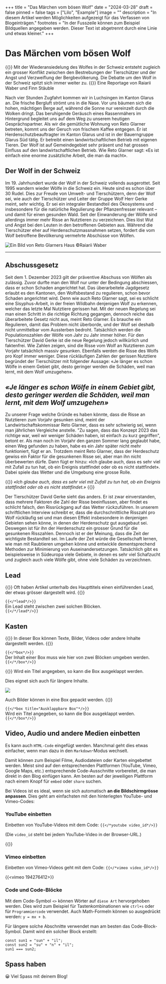 +++
title = "Das Märchen vom bösen Wolf"
date = "2024-03-28"
draft = false
pinned = false
tags = ["Lilo", "Example"]
image = ""
description = "In diesem Artikel werden Möglichkeiten aufgezeigt für das Verfassen von Blogeinträgen."
footnotes = "In der Fusszeile können zum Beispiel Bildquellen angegeben werden. Dieser Text ist abgetrennt durch eine Linie und etwas kleiner."
+++
# Das Märchen vom bösen Wolf

{{<lead>}}
Mit der Wiederansiedelung des Wolfes in der Schweiz entsteht zugleich ein grosser Konflikt zwischen den Bestrebungen der Tierschützer und der Angst und Verzweiflung der Bergbevölkerung. Die Debatte um den Wolf in der Schweiz spitzt sich immer weiter zu.
{{</lead>}}
Eine Reportage von Raiarii Waber und Finn Stäuble

Nach vier Stunden Zugfahrt kommen wir in Luchsingen im Kanton Glarus an. Die frische Bergluft strömt uns in die Nase. Vor uns bäumen sich die hohen, mächtigen Berge auf, während die Sonne nur vereinzelt durch die Wolken dringt. Das beruhigende Geräusch eines Rassenmähers im Hintergrund begleitet uns auf dem Weg zu unserem heutigen Gesprächspartner. Als wir die gemütliche Wohnung von Reto Glarner betreten, kommt uns der Geruch von frischem Kaffee entgegen. Er ist Herdenschutzbeauftragter im Kanton Glarus und ist in der Bauerngruppe Glarus Süd tätig. Er betreibt einen landwirtschaftlichen Betrieb mit eigenen Tieren. Der Wolf ist auf Gemeindegebiet sehr präsent und hat grossen Einfluss auf den landwirtschaftlichen Betrieb. Wie Reto Glarner sagt: «Es ist einfach eine enorme zusätzliche Arbeit, die man da macht». 

## Der Wolf in der Schweiz

Im 19. Jahrhundert wurde der Wolf in der Schweiz vollends ausgerottet. Seit 1995 wandern wieder Wölfe in die Schweiz ein. Heute sind es schon über 30 Rudel. Dies zur Freude von Umwelt- und Tierschützern, denn der Wolf sei, wie auch der Tierschützer und Leiter der Gruppe Wolf Herr Gerke meint, sehr wichtig. Er sei ein integraler Bestandteil des Ökosystems und insbesondere für die natürliche Regulierung der Pflanzenfresser relevant – und damit für einen gesunden Wald. 
Seit der Einwanderung der Wölfe sind allerdings immer mehr Risse an Nutztieren zu verzeichnen. Dies löst Wut und Angst bei den Leuten in den betroffenen Gebieten aus. 
Während die Tierschützer eher auf Herdenschutzmassnahmen setzen, fordert die vom Wolf betroffene Bevölkerung vermehrte Abschüsse von Wölfen. 

![Ein Bild von Reto Glarners Haus ©Raiarii Waber](microsoftteams-image-35-2-1-.png "Ein Bild von Reto Glarners Haus ©Raiarii Waber")

- - -

## Abschussgesetz

Seit dem 1. Dezember 2023 gilt der präventive Abschuss von Wölfen als zulässig. Zuvor durfte man den Wolf nur unter der Bedingung abschiessen, dass er schon Schaden angerichtet hat. Das überarbeitete Jagdgesetz erlaubt es den Kantonen, den Wolfsbestand zu regulieren, schon bevor Schaden angerichtet wird. Denn wie auch Reto Glarner sagt, sei es schlicht eine Sisyphus-Arbeit, in der freien Wildbahn denjenigen Wolf zu erkennen, welcher das letzte Mal Nutztiere gerissen hat. Mit der neuen Regelung sei man einen Schritt in die richtige Richtung gegangen, dennoch reiche das überarbeitete Gesetz nicht aus, meint Reto Glarner. Es brauche ein Regulieren, damit das Problem nicht überborde, und der Wolf sei deshalb nicht unmittelbar vom Aussterben bedroht. Tatsächlich werden die Populationszahlen der Wölfe von Jahr zu Jahr immer höher.
Für den Tierschützer David Gerke ist die neue Regelung jedoch willkürlich und faktenfrei. Wie Zahlen zeigen, sind die Risse vom Wolf an Nutztieren zum Vorjahr tatsächlich massiv gesunken. Ebenfalls werden die Risse des Wolfs pro Kopf immer weniger. Diese rückläufigen Zahlen der gerissen Nutztiere begründet der Tierschützer mit folgender Aussage: «Je länger es schon Wölfe in einem Gebiet gibt, desto geringer werden die Schäden, weil man lernt, mit dem Wolf umzugehen».

## *«Je länger es schon Wölfe in einem Gebiet gibt, desto geringer werden die Schäden, weil man lernt, mit dem Wolf umzugehen»*

Zu unserer Frage welche Gründe es haben könnte, dass die Risse an Nutztieren zum Vorjahr gesunken sind, meint der Landwirtschaftskommissar Reto Glarner, dass es sehr schwierig sei, wenn man jährlichen Vergleiche anstelle. "Zu sagen, dass das Konzept 2023 das richtige war, weil wir weniger Schäden haben, ist einfach zu kurz gegriffen", betont er. Als man noch im Vorjahr den ganzen Sommer lang geglaubt habe, einen Weg gefunden zu haben, habe es ein Jahr später nicht mehr funktioniert, fügt er an. Trotzdem meint Reto Glarner, dass der Herdeschutz gewiss ein Faktor für die gesunkenen Risse sei, aber man ihn nicht überbewerten dürfe. Dann fügt er hinzu: «Ich glaube auch, dass es sehr viel mit Zufall zu tun hat, ob ein Ereignis stattfindet oder ob es nicht stattfindet». Dabei spiele das Wetter und die Umgebung eine grosse Rolle. 

{{<box>}}
*«Ich glaube auch, dass es sehr viel mit Zufall zu tun hat, ob ein Ereignis stattfindet oder ob es nicht stattfindet.»*
{{</box>}}

Der Tierschützer David Gerke sieht das anders. Er ist zwar einverstanden, dass mehrere Faktoren die Zahl der Risse beeinflussen, aber findet es schlicht falsch, den Rissrückgang auf das Wetter rückzuführen. In unserem schriftlichen Interview schreibt er, dass die durchschnittliche Risszahl pro Wolf rückläufig sei und man diesen Effekt insbesondere in denjenigen Gebieten sehen könne, in denen der Herdenschutz gut ausgebaut sei. Deswegen ist für ihn der Herdenschutz ein grosser Grund für die gesunkenen Risszahlen. Dennoch ist er der Meinung, dass die Zeit der wichtigste Bestandteil sei. Im Laufe der Zeit würde die Gesellschaft lernen, wie man mit Raubtieren umgehen könne und entwickle dementsprechend Methoden zur Minimierung von Auseinandersetzungen. Tatsächlich gibt es beispielsweise in Südeuropa viele Gebiete, in denen es sehr viel Schafzucht und zugleich auch viele Wölfe gibt, ohne viele Schäden zu verzeichnen.  

## Lead

{{<lead>}}
Oft haben Artikel unterhalb des Haupttitels einen einführenden Lead, der etwas grösser dargestellt wird.
{{</lead>}}

`{{</*lead*/>}}`\
Ein Lead steht zwischen zwei solchen Blöcken.\
`{{</*/lead*/>}}`

## Kasten

{{<box>}}
In dieser Box können Texte, Bilder, Videos oder andere Inhalte dargestellt werden.
{{</box>}}

`{{</*box*/>}}`\
Der Inhalt einer Box muss wie hier von zwei Blöcken umgeben werden.\
`{{</*/box*/>}}`

{{<box title="Ausklappbare Box">}}
Wird ein Titel angegeben, so kann die Box ausgeklappt werden.

Dies eignet sich auch für längere Inhalte.

![](/img/default-image.jpg)

Auch Bilder können in eine Box gepackt werden.
{{</box>}}

`{{</*box title="Ausklappbare Box"*/>}}`\
Wird ein Titel angegeben, so kann die Box ausgeklappt werden.\
`{{</*/box*/>}}`

## Video, Audio und andere Medien einbetten

Es kann auch `HTML-Code` eingefügt werden. Manchmal geht dies etwas einfacher, wenn man dazu in den `Markdown`-Modus wechselt.

Damit können zum Beispiel Filme, Audiodateien oder Karten eingebettet werden. Meist sind auf den entsprechenden Plattformen (YouTube, Vimeo, Google Maps, etc.) entsprechende Code-Ausschnitte vorbereitet, die man direkt in den Blog einfügen kann. Am besten auf der jeweiligen Plattform nach einem Knopf für `embed` oder `share` suchen.

Bei Videos ist es ideal, wenn sie sich automatisch **an die Bildschirmgrösse anpassen**. Dies geht am einfachsten mit den hinterlegten YouTube- und Vimeo-Codes:

### YouTube einbetten

Einbetten von YouTube-Videos mit dem Code: `{{</*youtube video_id*/>}}`

(Die `video_id` steht bei jedem YouTube-Video in der Browser-URL.)

{{<youtube kQjtK32mGJQ>}}

### Vimeo einbetten

Einbetten von Vimeo-Videos geht mit dem Code: `{{</*vimeo video_id*/>}}`

{{<vimeo 194276412>}}

### Code und Code-Blöcke

Mit dem Code-Symbol `<>` können Wörter auf `diese Art` hervorgehoben werden. Dies wird zum Beispiel für Tastenkombinationen wie `ctrl+s` oder für `Programmiercode` verwendet. Auch Math-Formeln können so ausgedrückt werden: `y = mx + b`.

Für längere solche Abschnitte verwendet man am besten das Code-Block-Symbol. Damit wird ein solcher Block erstellt:

```
const sun1 = "sun" + "il";
const sun2 = "su" + "n" + "il";
sun1 === sun2;
```

## Spass haben

😀 Viel Spass mit deinem Blog!